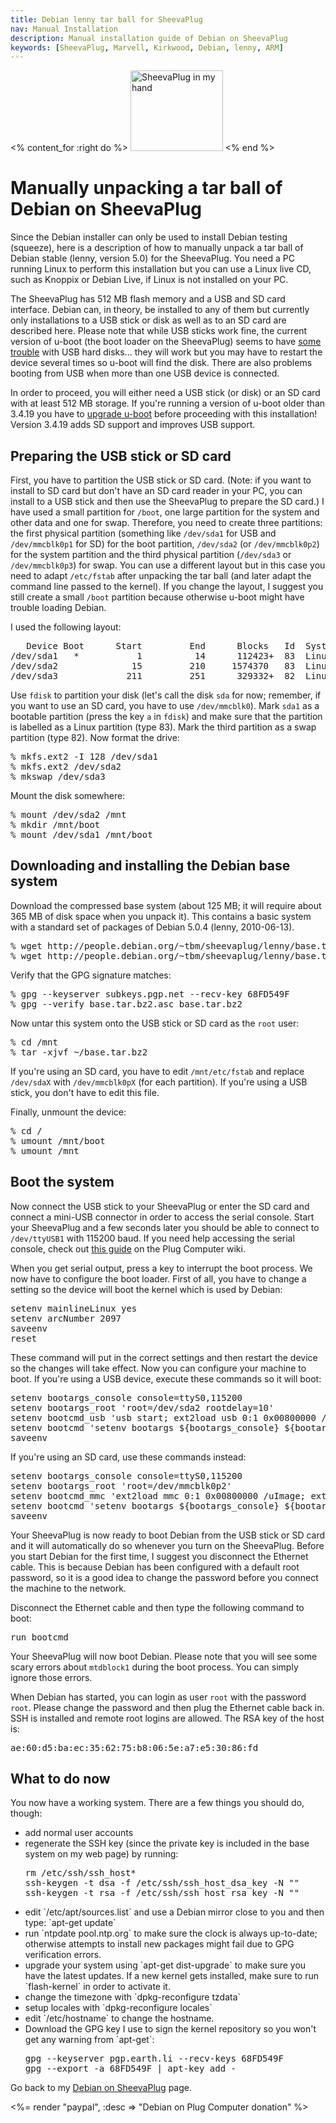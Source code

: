 ```yaml
---
title: Debian lenny tar ball for SheevaPlug
nav: Manual Installation
description: Manual installation guide of Debian on SheevaPlug
keywords: [SheevaPlug, Marvell, Kirkwood, Debian, lenny, ARM]
---
```


<% content_for :right do %>
<img src = "../images/r_sheevaplug_hand.jpg" class="border" alt="SheevaPlug in my hand" width="148" height="129" />
<% end %>

<h1>Manually unpacking a tar ball of Debian on SheevaPlug</h1>

Since the Debian installer can only be used to install Debian testing
(squeeze), here is a description of how to manually unpack a tar ball of
Debian stable (lenny, version 5.0) for the SheevaPlug.  You need a PC
running Linux to perform this installation but you can use a Linux live CD,
such as Knoppix or Debian Live, if Linux is not installed on your PC.

The SheevaPlug has 512 MB flash memory and a USB and SD card interface.
Debian can, in theory, be installed to any of them but currently only
installations to a USB stick or disk as well as to an SD card are described
here.  Please note that while USB sticks work fine, the current version of
u-boot (the boot loader on the SheevaPlug) seems to have <a href =
"http://www.plugcomputer.org/plugforum/index.php?topic=131.0">some trouble</a> with
USB hard disks... they will work but you may have to restart the device
several times so u-boot will find the disk.  There are also problems
booting from USB when more than one USB device is connected.

In order to proceed, you will either need a USB stick (or disk) or an SD
card with at least 512 MB storage.  If you're running a version of u-boot
older than 3.4.19 you have to <a href = "../uboot-upgrade/">upgrade
u-boot</a> before proceeding with this installation!  Version 3.4.19 adds
SD support and improves USB support.

<h2>Preparing the USB stick or SD card</h2>

First, you have to partition the USB stick or SD card. (Note: if you want
to install to SD card but don't have an SD card reader in your PC, you can
install to a USB stick and then use the SheevaPlug to prepare the SD card.)
I have used a small partition for `/boot`, one large partition for the
system and other data and one for swap.  Therefore, you need to create
three partitions: the first physical partition (something like `/dev/sda1`
for USB and `/dev/mmcblk0p1` for SD) for the boot partition, `/dev/sda2`
(or `/dev/mmcblk0p2`) for the system partition and the third physical
partition (`/dev/sda3` or `/dev/mmcblk0p3`) for swap.  You can use a
different layout but in this case you need to adapt `/etc/fstab` after
unpacking the tar ball (and later adapt the command line passed to the
kernel).  If you change the layout, I suggest you still create a small
`/boot` partition because otherwise u-boot might have trouble loading
Debian.

I used the following layout:

<div class="code">
<pre>
   Device Boot      Start         End      Blocks   Id  System
/dev/sda1   *           1          14      112423+  83  Linux
/dev/sda2              15         210     1574370   83  Linux
/dev/sda3             211         251      329332+  82  Linux swap
</pre>
</div>

Use `fdisk` to partition your disk (let's call the disk `sda` for now;
remember, if you want to use an SD card, you have to use `/dev/mmcblk0`).
Mark `sda1` as a bootable partition (press the key `a` in `fdisk`) and make
sure that the partition is labelled as a Linux partition (type 83).  Mark
the third partition as a swap partition (type 82).  Now format the drive:

<div class="code">
<pre>
% mkfs.ext2 -I 128 /dev/sda1
% mkfs.ext2 /dev/sda2
% mkswap /dev/sda3
</pre>
</div>

Mount the disk somewhere:

<div class="code">
<pre>
% mount /dev/sda2 /mnt
% mkdir /mnt/boot
% mount /dev/sda1 /mnt/boot
</pre>
</div>

<h2>Downloading and installing the Debian base system</h2>

Download the compressed base system (about 125 MB; it will require about
365 MB of disk space when you unpack it).  This contains a basic system
with a standard set of packages of Debian 5.0.4 (lenny, 2010-06-13).

<div class="code">
<pre>
% wget http://people.debian.org/~tbm/sheevaplug/lenny/base.tar.bz2
% wget http://people.debian.org/~tbm/sheevaplug/lenny/base.tar.bz2.asc
</pre>
</div>

Verify that the GPG signature matches:

<div class="code">
<pre>
% gpg --keyserver subkeys.pgp.net --recv-key 68FD549F
% gpg --verify base.tar.bz2.asc base.tar.bz2
</pre>
</div>

Now untar this system onto the USB stick or SD card as the `root` user:

<div class="code">
<pre>
% cd /mnt
% tar -xjvf ~/base.tar.bz2
</pre>
</div>

If you're using an SD card, you have to edit `/mnt/etc/fstab` and replace
`/dev/sdaX` with `/dev/mmcblk0pX` (for each partition).  If you're using a
USB stick, you don't have to edit this file.

Finally, unmount the device:

<div class="code">
<pre>
% cd /
% umount /mnt/boot
% umount /mnt
</pre>
</div>

<h2>Boot the system</h2>

Now connect the USB stick to your SheevaPlug or enter the SD card and
connect a mini-USB connector in order to access the serial console.  Start
your SheevaPlug and a few seconds later you should be able to connect to
`/dev/ttyUSB1` with 115200 baud.  If you need help accessing the serial
console, check out <a href =
"http://www.plugcomputer.org/Documentation/howtos/serial-terminal/">this
guide</a> on the Plug Computer wiki.

When you get serial output, press a key to interrupt the boot process.  We
now have to configure the boot loader.  First of all, you have to change a
setting so the device will boot the kernel which is used by Debian:

<div class="code">
<pre>
setenv mainlineLinux yes
setenv arcNumber 2097
saveenv
reset
</pre>
</div>

These command will put in the correct settings and then restart the device
so the changes will take effect.  Now you can configure your machine to
boot.  If you're using a USB device, execute these commands so it will
boot:

<div class="code">
<pre>
setenv bootargs_console console=ttyS0,115200
setenv bootargs_root 'root=/dev/sda2 rootdelay=10'
setenv bootcmd_usb 'usb start; ext2load usb 0:1 0x00800000 /uImage; ext2load usb 0:1 0x01100000 /uInitrd'
setenv bootcmd 'setenv bootargs ${bootargs_console} ${bootargs_root}; run bootcmd_usb; bootm 0x00800000 0x01100000'
saveenv
</pre>
</div>

If you're using an SD card, use these commands instead:

<div class="code">
<pre>
setenv bootargs_console console=ttyS0,115200
setenv bootargs_root 'root=/dev/mmcblk0p2'
setenv bootcmd_mmc 'ext2load mmc 0:1 0x00800000 /uImage; ext2load mmc 0:1 0x01100000 /uInitrd'
setenv bootcmd 'setenv bootargs ${bootargs_console} ${bootargs_root}; run bootcmd_mmc; bootm 0x00800000 0x01100000'
saveenv
</pre>
</div>

Your SheevaPlug is now ready to boot Debian from the USB stick or SD card
and it will automatically do so whenever you turn on the SheevaPlug.
Before you start Debian for the first time, I suggest you disconnect the
Ethernet cable.  This is because Debian has been configured with a default
root password, so it is a good idea to change the password before you
connect the machine to the network.

Disconnect the Ethernet cable and then type the following command to boot:

<div class="code">
<pre>
run bootcmd
</pre>
</div>

Your SheevaPlug will now boot Debian.  Please note that you will see some
scary errors about `mtdblock1` during the boot process.  You can simply
ignore those errors.

When Debian has started, you can login as user `root` with the password
`root`.  Please change the password and then plug the Ethernet cable back
in.  SSH is installed and remote root logins are allowed.  The RSA key of
the host is:

<div class="code">
<pre>
ae:60:d5:ba:ec:35:62:75:b8:06:5e:a7:e5:30:86:fd
</pre>
</div>

<h2>What to do now</h2>

You now have a working system.  There are a few things you should do,
though:

<ul>

<li>add normal user accounts</li>

<li>regenerate the SSH key (since the private key is included in the base
system on my web page) by running:

<div class="code">
<pre>
rm /etc/ssh/ssh_host*
ssh-keygen -t dsa -f /etc/ssh/ssh_host_dsa_key -N ""
ssh-keygen -t rsa -f /etc/ssh/ssh_host_rsa_key -N ""
</pre>
</div>

</li>

<li>edit `/etc/apt/sources.list` and use a Debian mirror close to you and
then type: `apt-get update`</li>

<li>run `ntpdate pool.ntp.org` to make sure the clock is always up-to-date;
otherwise attempts to install new packages might fail due to GPG
verification errors.</li>

<li>upgrade your system using `apt-get dist-upgrade` to make sure you have
the latest updates.  If a new kernel gets installed, make sure to run
`flash-kernel` in order to activate it.</li>

<li>change the timezone with `dpkg-reconfigure tzdata`</li>

<li>setup locales with `dpkg-reconfigure locales`</li>

<li>edit `/etc/hostname` to change the hostname.</li>

<li>Download the GPG key I use to sign the kernel repository so you won't
get any warning from `apt-get`:

<div class="code">
<pre>
gpg --keyserver pgp.earth.li --recv-keys 68FD549F
gpg --export -a 68FD549F | apt-key add -
</pre>
</div>

</li>

</ul>

Go back to my <a href = "..">Debian on SheevaPlug</a> page.

<%= render "paypal", :desc => "Debian on Plug Computer donation" %>

